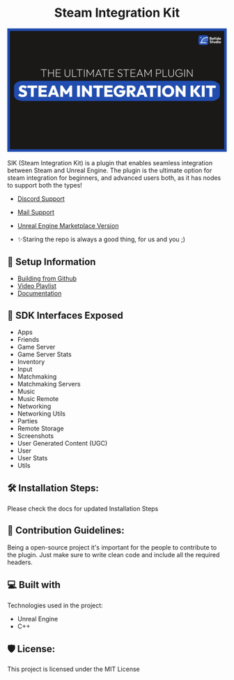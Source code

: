<h1 align="center" id="title">Steam Integration Kit</h1>

![picture 0](images/6f3d2ad67199b30042afea1c0dc53375551cf3cbb8c2f620c176679762b7a5e3.png)  

<p id="description">SIK (Steam Integration Kit) is a plugin that enables seamless integration between Steam and Unreal Engine. The plugin is the ultimate option for steam integration for beginners, and advanced users both, as it has nodes to support both the types! </p>

- [Discord Support](https://discord.gg/betidestudio)
- [Mail Support](mailto:support@betide.studio)
- [Unreal Engine Marketplace Version](https://www.unrealengine.com/marketplace/en-US/product/steam-integration-kit)

- ✨Staring the repo is always a good thing, for us and you ;)

<h2>🚀 Setup Information</h2>

- [Building from Github](https://youtu.be/ClfForiuUeo)
- [Video Playlist](https://youtu.be/BhjRKwfacyw)
- [Documentation](https://sik.betide.studio)

<h2>🧐 SDK Interfaces Exposed</h2>

- Apps
- Friends
- Game Server
- Game Server Stats
- Inventory
- Input
- Matchmaking
- Matchmaking Servers
- Music
- Music Remote
- Networking
- Networking Utils
- Parties
- Remote Storage
- Screenshots
- User Generated Content (UGC)
- User
- User Stats
- Utils

<h2>🛠️ Installation Steps:</h2>

Please check the docs for updated Installation Steps

<h2>🍰 Contribution Guidelines:</h2>

Being a open-source project it's important for the people to contribute to the plugin. Just make sure to write clean code and include all the required headers.
  
<h2>💻 Built with</h2>

Technologies used in the project:

*   Unreal Engine
*   C++

<h2>🛡️ License:</h2>

This project is licensed under the MIT License

